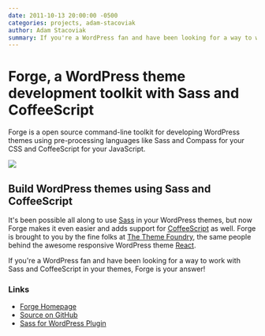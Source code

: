 ```yaml
---
date: 2011-10-13 20:00:00 -0500
categories: projects, adam-stacoviak
author: Adam Stacoviak
summary: If you're a WordPress fan and have been looking for a way to work with Sass and CoffeeScript in your themes, Forge is your answer!
---
```


# Forge, a WordPress theme development toolkit with Sass and CoffeeScript

Forge is a open source command-line toolkit for developing WordPress themes using pre-processing languages like Sass and Compass for your CSS and CoffeeScript for your JavaScript.

<a href="http://forge.thethemefoundry.com/"><img src="/attachments/forge.png" class="full" /></a>

## Build WordPress themes using Sass and CoffeeScript

It's been possible all along to use [Sass](http://sass-lang.com/) in your WordPress themes, but now Forge makes it even easier and adds support for [CoffeeScript](https://jashkenas.github.com/coffee-script/) as well. Forge is brought to you by the fine folks at [The Theme Foundry](http://thethemefoundry.com/), the same people behind the awesome responsive WordPress theme [React](http://thethemefoundry.com/react/).

If you're a WordPress fan and have been looking for a way to work with Sass and CoffeeScript in your themes, Forge is your answer!

### Links

* [Forge Homepage](http://forge.thethemefoundry.com/)
* [Source on GitHub](https://github.com/jestro/forge)
* [Sass for WordPress Plugin](/projects/sass-for-wordpress)